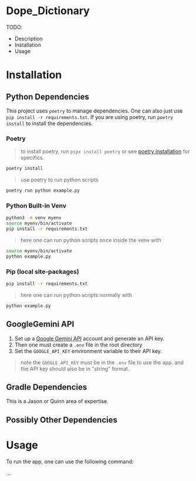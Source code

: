 # Dope_Dictionary
TODO:
- Description
- Installation
- Usage

# Installation
## Python Dependencies
This project uses `poetry` to manage dependencies. One can also just use `pip install -r requirements.txt`. 
If you are using poetry, run `poetry install` to install the dependencies.

### Poetry
> to install poetry, run `pipx install poetry` or see [poetry installation](https://python-poetry.org/docs/#installation) for specifics.
```bash
poetry install
```
> use poetry to run python scripts

```bash
poetry run python example.py
```


### Python Built-in Venv
```bash
python3 -m venv myenv
source myenv/bin/activate
pip install -r requirements.txt
```
> here one can run python scripts once inside the venv with
```bash
source myenv/bin/activate
python example.py
```

### Pip (local site-packages)
```bash
pip install -r requirements.txt
```

> here one can run python scripts normally with 
```bash
python example.py
```

## GoogleGemini API
1. Set up a [Google Gemini API](https://ai.google.dev/gemini-api/docs/api-key) account and generate an API key. 
2. Then one must create a `.env` file in the root directory 
3. Set the `GOOGLE_API_KEY` environment variable to their API key.
> note the `GOOGLE_API_KEY` must be in the `.env` file to use the app. and the API key should also be in "string" format.

## Gradle Dependencies
This is a Jason or Quinn area of expertise.
## Possibly Other Dependencies

# Usage

To run the app, one can use the following command:


...
